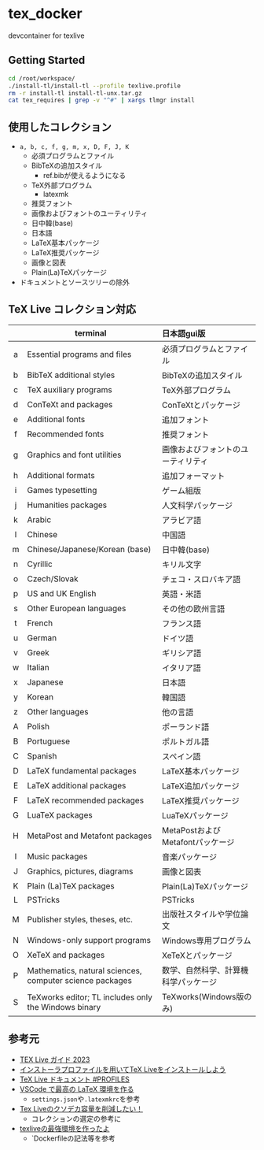 # tex_docker
devcontainer for texlive

## Getting Started

```sh
cd /root/workspace/
./install-tl/install-tl --profile texlive.profile
rm -r install-tl install-tl-unx.tar.gz
cat tex_requires | grep -v "^#" | xargs tlmgr install
```

## 使用したコレクション

- `a, b, c, f, g, m, x, D, F, J, K`
  - 必須プログラムとファイル
  - BibTeXの追加スタイル
    - ref.bibが使えるようになる
  - TeX外部プログラム
    - latexmk
  - 推奨フォント
  - 画像およびフォントのユーティリティ
  - 日中韓(base)
  - 日本語
  - LaTeX基本パッケージ
  - LaTeX推奨パッケージ
  - 画像と図表
  - Plain(La)TeXパッケージ
- ドキュメントとソースツリーの除外


## TeX Live コレクション対応

|    |terminal                                                  | 日本語gui版                                 |
|:--:|----------------------------------------------------------|:-------------------------------------------|
| a  | Essential programs and files                             | 必須プログラムとファイル                     |
| b  | BibTeX additional styles                                 | BibTeXの追加スタイル                        |
| c  | TeX auxiliary programs                                   | TeX外部プログラム                           |
| d  | ConTeXt and packages                                     | ConTeXtとパッケージ                         |
| e  | Additional fonts                                         | 追加フォント                                |
| f  | Recommended fonts                                        | 推奨フォント                                |
| g  | Graphics and font utilities                              | 画像およびフォントのユーティリティ           |
| h  | Additional formats                                       | 追加フォーマット                            |
| i  | Games typesetting                                        | ゲーム組版                                  |
| j  | Humanities packages                                      | 人文科学パッケージ                           |
| k  | Arabic                                                   | アラビア語                                  |
| l  | Chinese                                                  | 中国語                                      |
| m  | Chinese/Japanese/Korean (base)                           | 日中韓(base)                                |
| n  | Cyrillic                                                 | キリル文字                                  |
| o  | Czech/Slovak                                             | チェコ・スロバキア語                         |
| p  | US and UK English                                        | 英語・米語                                   |
| s  | Other European languages                                 | その他の欧州言語                             |
| t  | French                                                   | フランス語                                   |
| u  | German                                                   | ドイツ語                                     |
| v  | Greek                                                    | ギリシア語                                   |
| w  | Italian                                                  | イタリア語                                   |
| x  | Japanese                                                 | 日本語                                       |
| y  | Korean                                                   | 韓国語                                       |
| z  | Other languages                                          | 他の言語                                     |
| A  | Polish                                                   | ポーランド語                                 |
| B  | Portuguese                                               | ポルトガル語                                 |
| C  | Spanish                                                  | スペイン語                                   |
| D  | LaTeX fundamental packages                               | LaTeX基本パッケージ                          |
| E  | LaTeX additional packages                                | LaTeX追加パッケージ                          |
| F  | LaTeX recommended packages                               | LaTeX推奨パッケージ                          |
| G  | LuaTeX packages                                          | LuaTeXパッケージ                             |
| H  | MetaPost and Metafont packages                           | MetaPostおよびMetafontパッケージ             |
| I  | Music packages                                           | 音楽パッケージ                               |
| J  | Graphics, pictures, diagrams                             | 画像と図表                                   |
| K  | Plain (La)TeX packages                                   | Plain(La)TeXパッケージ                       |
| L  | PSTricks                                                 | PSTricks                                    |
| M  | Publisher styles, theses, etc.                           | 出版社スタイルや学位論文                      |
| N  | Windows-only support programs                            | Windows専用プログラム                        |
| O  | XeTeX and packages                                       | XeTeXとパッケージ                            |
| P  | Mathematics, natural sciences, computer science packages | 数学、自然科学、計算機科学パッケージ           |
| S  | TeXworks editor; TL includes only the Windows binary     | TeXworks(Windows版のみ)                      |

## 参考元

- [TEX Live ガイド 2023](https://www.tug.org/texlive/doc/texlive-ja/texlive-ja.pdf)
- [インストーラプロファイルを用いてTeX Liveをインストールしよう](https://qiita.com/munepi/items/f2eaa30f0cd00a9a68f8)
- [TeX Live ドキュメント #PROFILES](https://tug.org/texlive/doc/install-tl.html#PROFILES)
- [VSCode で最高の LaTeX 環境を作る](https://qiita.com/rainbartown/items/d7718f12d71e688f3573)
  - `settings.json`や`.latexmkrc`を参考
- [Tex Liveのクソデカ容量を削減したい！](https://blog.loliver.net/archive/texlive_minimal_install/)
  - コレクションの選定の参考に
- [texliveの最強環境を作ったよ](https://zenn.dev/tbistr/articles/texlive-devcontainer-repost)
  - `Dockerfileの記法等を参考

<!-- [LaTeXで作るA0poster](http://www.math.kobe-u.ac.jp/a0poster/) -->
